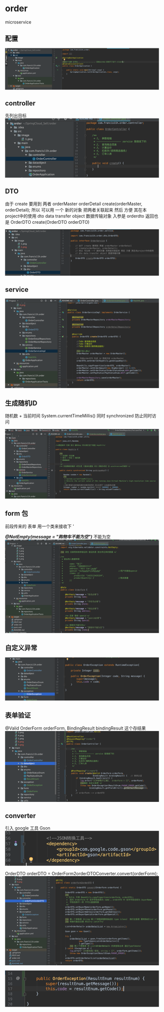 # order
microservice

## 配置

![注解一定得加](https://github.com/Francis11h/order/blob/master/src/image/1.png)


## controller
先列出目标
![](https://github.com/Francis11h/order/blob/master/src/image/2.png)




## DTO

由于 create 要用到 两者 orderMaster orderDetail
create(orderMaster, orderDetail);
所以 可以用 一个 新的对象 把两者关联起来 然后 方便 其在本project中的使用
dto data transfer object 数据传输对象
入参是 orderdto 返回也是
OrderDTO create(OrderDTO orderDTO)

![](https://github.com/Francis11h/order/blob/master/src/image/3.png)


## service
![](https://github.com/Francis11h/order/blob/master/src/image/5.png)


## 生成随机ID

随机数 + 当前时间 System.currentTimeMillis() 
同时 synchronized 防止同时访问

![](https://github.com/Francis11h/order/blob/master/src/image/4.png)


## form 包

前段传来的 表单 用一个类来接收下 '

***@NotEmpty(message = "购物车不能为空")*** 不能为空
![](https://github.com/Francis11h/order/blob/master/src/image/6.png)


## 自定义异常

![](https://github.com/Francis11h/order/blob/master/src/image/7.png)


## 表单验证
@Valid OrderForm orderForm,
                       BindingResult bindingResult 这个存结果
![](https://github.com/Francis11h/order/blob/master/src/image/8.png)



## converter 

引入 google 工具 Gson
![](https://github.com/Francis11h/order/blob/master/src/image/9.png)

OrderDTO orderDTO = OrderForm2orderDTOConverter.convert(orderForm);
![](https://github.com/Francis11h/order/blob/master/src/image/10.png)

![](https://github.com/Francis11h/order/blob/master/src/image/11.png)




